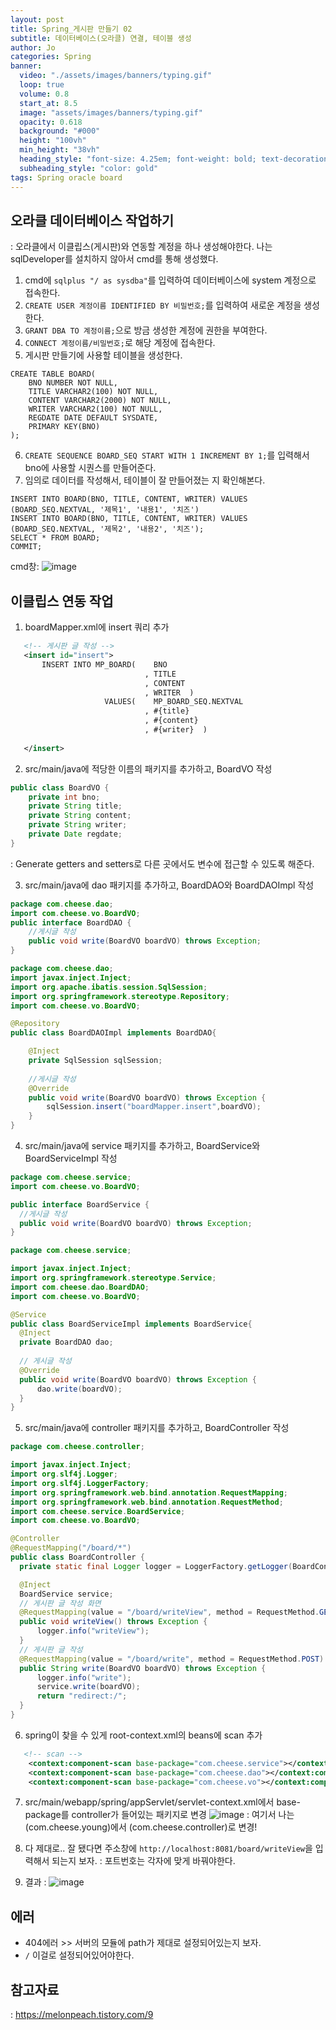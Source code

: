 ```yaml
---
layout: post
title: Spring_게시판 만들기 02
subtitle: 데이터베이스(오라클) 연결, 테이블 생성
author: Jo 
categories: Spring
banner:
  video: "./assets/images/banners/typing.gif"
  loop: true
  volume: 0.8
  start_at: 8.5
  image: "assets/images/banners/typing.gif"
  opacity: 0.618
  background: "#000"
  height: "100vh"
  min_height: "38vh"
  heading_style: "font-size: 4.25em; font-weight: bold; text-decoration: underline"
  subheading_style: "color: gold"
tags: Spring oracle board
---
```


## 오라클 데이터베이스 작업하기
: 오라클에서 이클립스(게시판)와 연동할 계정을 하나 생성해야한다. 나는 sqlDeveloper를 설치하지 않아서 cmd를 통해 생성했다.<br>
1. cmd에 `` sqlplus "/ as sysdba" ``를 입력하여 데이터베이스에 system 계정으로 접속한다.
2. ``CREATE USER 계정이름 IDENTIFIED BY 비밀번호;``를 입력하여 새로운 계정을 생성한다.
3. ``GRANT DBA TO 계정이름;``으로 방금 생성한 계정에 권한을 부여한다.
4. ``CONNECT 계정이름/비밀번호;``로 해당 계정에 접속한다.
5. 게시판 만들기에 사용할 테이블을 생성한다.
```oracle
CREATE TABLE BOARD(
    BNO NUMBER NOT NULL,
    TITLE VARCHAR2(100) NOT NULL,
    CONTENT VARCHAR2(2000) NOT NULL,
    WRITER VARCHAR2(100) NOT NULL,
    REGDATE DATE DEFAULT SYSDATE,
    PRIMARY KEY(BNO)
);
```
6. ``CREATE SEQUENCE BOARD_SEQ START WITH 1 INCREMENT BY 1;``를 입력해서 bno에 사용할 시퀀스를 만들어준다.
7. 임의로 데이터를 작성해서, 테이블이 잘 만들어졌는 지 확인해본다.
```oracle
INSERT INTO BOARD(BNO, TITLE, CONTENT, WRITER) VALUES (BOARD_SEQ.NEXTVAL, '제목1', '내용1', '치즈')
INSERT INTO BOARD(BNO, TITLE, CONTENT, WRITER) VALUES (BOARD_SEQ.NEXTVAL, '제목2', '내용2', '치즈');
SELECT * FROM BOARD;
COMMIT;
```
cmd창:
![image](https://github.com/CheeseYoung/Cheeseyoung.github.io/assets/132384527/bd48f0fe-4b53-4f18-8af8-376cdf6fb082)
<br>

## 이클립스 연동 작업
1. boardMapper.xml에 insert 쿼리 추가
```boardMapper.xml
   <!-- 게시판 글 작성 -->
   <insert id="insert">
	   INSERT INTO MP_BOARD(    BNO 
	   					      , TITLE 
	   					      , CONTENT 
	   					      , WRITER  )
	                 VALUES(    MP_BOARD_SEQ.NEXTVAL 
	                 		  , #{title}
	                 		  , #{content}
	                 		  , #{writer}  )
   
   </insert>
```
2. src/main/java에 적당한 이름의 패키지를 추가하고, BoardVO 작성
```BoardVO.java
public class BoardVO {
	private int bno;
	private String title;
	private String content;
	private String writer;
	private Date regdate;
}
```
: Generate getters and setters로 다른 곳에서도 변수에 접근할 수 있도록 해준다.

3. src/main/java에 dao 패키지를 추가하고, BoardDAO와 BoardDAOImpl 작성

```BoardDAO.java
package com.cheese.dao;
import com.cheese.vo.BoardVO;
public interface BoardDAO {
	//게시글 작성
	public void write(BoardVO boardVO) throws Exception;
}
```

```BoardDAOImpl.java
package com.cheese.dao;
import javax.inject.Inject;
import org.apache.ibatis.session.SqlSession;
import org.springframework.stereotype.Repository;
import com.cheese.vo.BoardVO;

@Repository
public class BoardDAOImpl implements BoardDAO{

	@Inject
	private SqlSession sqlSession;
	
	//게시글 작성
	@Override
	public void write(BoardVO boardVO) throws Exception {
		sqlSession.insert("boardMapper.insert",boardVO);	
	}
}
```

4. src/main/java에 service 패키지를 추가하고, BoardService와 BoardServiceImpl 작성

  ```BoardService.java
  package com.cheese.service;
  import com.cheese.vo.BoardVO;
  
  public interface BoardService {
  	//게시글 작성
  	public void write(BoardVO boardVO) throws Exception;
  }
  ```

  ```BoardServiceImpl.java
  package com.cheese.service;
  
  import javax.inject.Inject;
  import org.springframework.stereotype.Service;
  import com.cheese.dao.BoardDAO;
  import com.cheese.vo.BoardVO;
  
  @Service
  public class BoardServiceImpl implements BoardService{
  	@Inject
  	private BoardDAO dao;
  	
  	// 게시글 작성
  	@Override
  	public void write(BoardVO boardVO) throws Exception {
  		dao.write(boardVO);
  	}
  }
  ```

5. src/main/java에 controller 패키지를 추가하고, BoardController 작성
  
  ```BoardController.java
  package com.cheese.controller;
  
  import javax.inject.Inject;
  import org.slf4j.Logger;
  import org.slf4j.LoggerFactory;
  import org.springframework.web.bind.annotation.RequestMapping;
  import org.springframework.web.bind.annotation.RequestMethod;
  import com.cheese.service.BoardService;
  import com.cheese.vo.BoardVO;
  
  @Controller
  @RequestMapping("/board/*")
  public class BoardController {
  	private static final Logger logger = LoggerFactory.getLogger(BoardController.class);
  
  	@Inject
  	BoardService service;
  	// 게시판 글 작성 화면
  	@RequestMapping(value = "/board/writeView", method = RequestMethod.GET)
  	public void writeView() throws Exception {
  		logger.info("writeView");
  	}
  	// 게시판 글 작성
  	@RequestMapping(value = "/board/write", method = RequestMethod.POST)
  	public String write(BoardVO boardVO) throws Exception {
  		logger.info("write");
  		service.write(boardVO);
  		return "redirect:/";
  	}
  }
  ```

6. spring이 찾을 수 있게 root-context.xml의 beans에 scan 추가
  
  ```root-context.xml
  	 <!-- scan -->
      <context:component-scan base-package="com.cheese.service"></context:component-scan>
      <context:component-scan base-package="com.cheese.dao"></context:component-scan>
      <context:component-scan base-package="com.cheese.vo"></context:component-scan>
  ```

7. src/main/webapp/spring/appServlet/servlet-context.xml에서 base-package를 controller가 들어있는 패키지로 변경
![image](https://github.com/CheeseYoung/Cheeseyoung.github.io/assets/132384527/b58cede9-aa68-4607-b4df-dc3af04b88cf)
: 여기서 나는 (com.cheese.young)에서 (com.cheese.controller)로 변경!

8. 다 제대로.. 잘 됐다면 주소창에 ``http://localhost:8081/board/writeView``을 입력해서 되는지 보자.
: 포트번호는 각자에 맞게 바꿔야한다.

9. 결과 :
![image](https://github.com/CheeseYoung/Cheeseyoung.github.io/assets/132384527/6287ad0b-9411-4cde-9b4c-106be1ea4e3b)

## 에러
- 404에러 >> 서버의 모듈에 path가 제대로 설정되어있는지 보자.
- ``/`` 이걸로 설정되어있어야한다.

## 참고자료
: https://melonpeach.tistory.com/9
